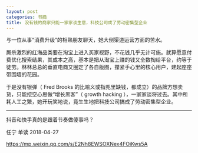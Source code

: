 ```yaml
---
layout: post
categories: 书摘
title: 没有钱的商家只能一家家谈生意，科技公司成了劳动密集型企业
---
```


与一位从事“消费升级”的相熟朋友聊天，她大倒渠道运营方面的苦水。

厮杀激烈的红海品类要在淘宝上进入买家视野，不花钱几乎无计可施。就算愿意付费优化搜索结果，其成本之高，基本是把从淘宝上赚的钱又全数掏给平台，约等于徒劳。林林总总的垂直电商又圈定了各自版图，攥紧手心里的核心用户，建起座座带围墙的花园。

于是没有银弹（ Fred Brooks 的比喻义或指兜里缺钱，都成立）的品牌方想卖货，只能挖空心思做“增长黑客”（ growth hacking ），一家家谈将过去。其中所耗人工之繁，她开玩笑地说，竟生生地把科技公司搞成了劳动密集型企业。

---

抖音和快手真的是跟着节奏做傻事吗？

任宁  单读  2018-04-27

https://mp.weixin.qq.com/s/E2Nh8EWSOXNex4FOiKws5A